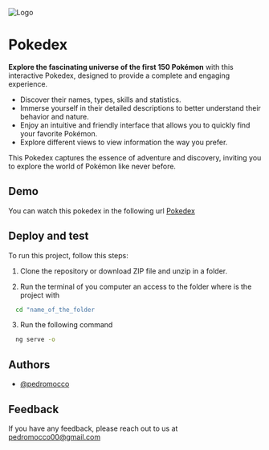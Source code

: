 
![Logo](https://pokedex.petrovicstefan.rs/images/poklogo.png)


# Pokedex

**Explore the fascinating universe of the first 150 Pokémon** with this interactive Pokedex, designed to provide a complete and engaging experience.

- Discover their names, types, skills and statistics.
- Immerse yourself in their detailed descriptions to better understand their behavior and nature.
- Enjoy an intuitive and friendly interface that allows you to quickly find your favorite Pokémon.
- Explore different views to view information the way you prefer.

This Pokedex captures the essence of adventure and discovery, inviting you to explore the world of Pokémon like never before.

## Demo

You can watch this pokedex in the following url
[Pokedex](https://pokedex-five-fawn.vercel.app/)


## Deploy and test

To run this project, follow this steps:

1) Clone the repository or download ZIP file and unzip in a folder.

2) Run the terminal of you computer an access to the folder where is the project with
```bash
  cd "name_of_the_folder
```

3) Run the following command
```bash
  ng serve -o
```


## Authors

- [@pedromocco](https://github.com/pedromocco)


## Feedback

If you have any feedback, please reach out to us at pedromocco00@gmail.com


